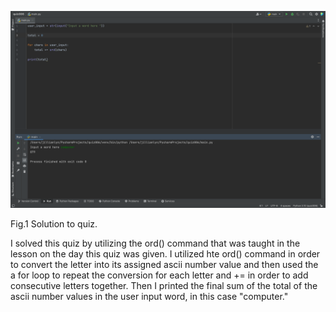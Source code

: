 ![](quiz006.png)

Fig.1 Solution to quiz.

I solved this quiz by utilizing the ord() command that was taught in the lesson on the day this quiz was given. I utilized hte ord() command in order to convert the letter into its assigned ascii number value and then used the a for loop to repeat the conversion for each letter and += in order to add consecutive letters together. Then I printed the final sum of the total of the ascii number values in the user input word, in this case "computer."
